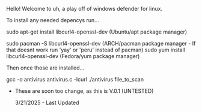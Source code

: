Hello! Welcome to uh, a play off of windows defender for linux.

To install any needed depencys run...

sudo apt-get install libcurl4-openssl-dev (Ubuntu/apt package manager)

sudo pacman -S libcurl4-openssl-dev (ARCH/pacman package manager - If that doesnt work run 'yay' or 'peru' instead of pacman)
sudo yum install libcurl4-openssl-dev (Fedora/yum package manager)

Then once those are installed...

gcc -o antivirus antivirus.c -lcurl
./antivirus file_to_scan

- These are soon too change, as this is V.0.1 (UNTESTED)
  
  3/21/2025 - Last Updated
